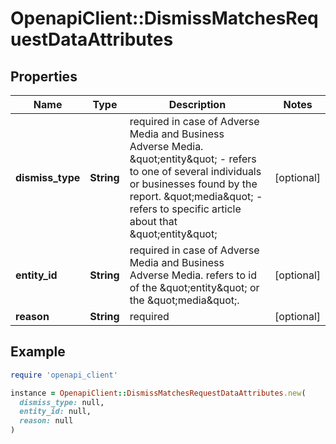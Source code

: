 # OpenapiClient::DismissMatchesRequestDataAttributes

## Properties

| Name | Type | Description | Notes |
| ---- | ---- | ----------- | ----- |
| **dismiss_type** | **String** | required in case of Adverse Media and Business Adverse Media. \&quot;entity\&quot; - refers to one of several individuals or businesses found by the report. \&quot;media\&quot; - refers to specific article about that \&quot;entity\&quot; | [optional] |
| **entity_id** | **String** | required in case of Adverse Media and Business Adverse Media. refers to id of the \&quot;entity\&quot; or the \&quot;media\&quot;. | [optional] |
| **reason** | **String** | required | [optional] |

## Example

```ruby
require 'openapi_client'

instance = OpenapiClient::DismissMatchesRequestDataAttributes.new(
  dismiss_type: null,
  entity_id: null,
  reason: null
)
```

